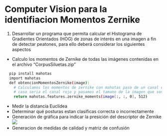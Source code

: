 # Computer Vision para la identifiacion Momentos Zernike

1. Desarrollar un programa que permita calcular el Histograma de Gradientes Orientados (HOG) de
zonas de interés en una imagen a fin de detectar peatones, para ello deberá considerar los siguientes
aspectos

- Calculo los momentos de Zernike de todas las imágenes contenidas en el archivo “CorpusSiluetas.zip”
```sh
  pip install mahotas
  import mahotas
  def obtencionMomentosZernike(image):
    # Calculamos los momentos de zernike con mahotas paso de un canal en especifico en este  #
    # caso seria el canal rojo y pasamos el tamano de la imagen que son de 512 #
    return mahotas.features.zernike_moments(image[:, :, 0], 512)
```
- Medir la distancia Euclídea 
- Determinar qué posturas estan clasificas correcta o incorrectamente
- Generación de gráfica para indicar la presición del descriptor de Zernike 
![](images/image--003.png)
- Generacion de medidas de calidad y matriz de confusión

